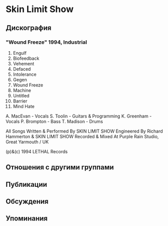 # Skin Limit Show



## Дискография

### "Wound Freeze" 1994, Industrial

1. Engulf
2. Biofeedback
3. Vehement
4. Defaced
5. Intolerance
6. Gegen
7. Wound Freeze
8. Machine
9. Untitled
10. Barrier
11. Mind Hate

 A. MacEvan - Vocals
 S. Toolin - Guitars & Programming
 K. Greenham - Vocals
 P. Brompton - Bass
 T. Madison - Drums

All Songs Written & Performed By SKIN LIMIT SHOW
Engineered By Richard Hammerton & SKIN LIMIT SHOW
Recorded & Mixed At Purple Rain Studio, Great Yarmouth / UK

(p)&(c) 1994 LETHAL Records


## Отношения с другими группами


## Публикации


## Обсуждения


## Упоминания

